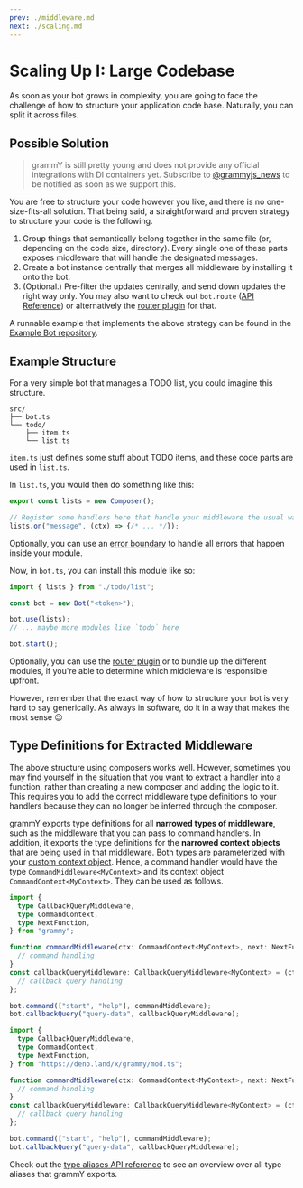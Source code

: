 ```yaml
---
prev: ./middleware.md
next: ./scaling.md
---
```


# Scaling Up I: Large Codebase

As soon as your bot grows in complexity, you are going to face the challenge of how to structure your application code base.
Naturally, you can split it across files.

## Possible Solution

> grammY is still pretty young and does not provide any official integrations with DI containers yet.
> Subscribe to [@grammyjs_news](https://t.me/grammyjs_news) to be notified as soon as we support this.

You are free to structure your code however you like, and there is no one-size-fits-all solution.
That being said, a straightforward and proven strategy to structure your code is the following.

1. Group things that semantically belong together in the same file (or, depending on the code size, directory).
   Every single one of these parts exposes middleware that will handle the designated messages.
2. Create a bot instance centrally that merges all middleware by installing it onto the bot.
3. (Optional.) Pre-filter the updates centrally, and send down updates the right way only.
   You may also want to check out `bot.route` ([API Reference](https://doc.deno.land/https://deno.land/x/grammy/mod.ts/~/Composer#route)) or alternatively the [router plugin](../plugins/router.md) for that.

A runnable example that implements the above strategy can be found in the [Example Bot repository](https://github.com/grammyjs/examples/tree/main/scaling).

## Example Structure

For a very simple bot that manages a TODO list, you could imagine this structure.

```asciiart:no-line-numbers
src/
├── bot.ts
└── todo/
    ├── item.ts
    └── list.ts
```

`item.ts` just defines some stuff about TODO items, and these code parts are used in `list.ts`.

In `list.ts`, you would then do something like this:

```ts
export const lists = new Composer();

// Register some handlers here that handle your middleware the usual way.
lists.on("message", (ctx) => {/* ... */});
```

Optionally, you can use an [error boundary](../guide/errors.md#error-boundaries) to handle all errors that happen inside your module.

Now, in `bot.ts`, you can install this module like so:

```ts
import { lists } from "./todo/list";

const bot = new Bot("<token>");

bot.use(lists);
// ... maybe more modules like `todo` here

bot.start();
```

Optionally, you can use the [router plugin](../plugins/router.md) or to bundle up the different modules, if you're able to determine which middleware is responsible upfront.

However, remember that the exact way of how to structure your bot is very hard to say generically.
As always in software, do it in a way that makes the most sense :wink:

## Type Definitions for Extracted Middleware

The above structure using composers works well.
However, sometimes you may find yourself in the situation that you want to extract a handler into a function, rather than creating a new composer and adding the logic to it.
This requires you to add the correct middleware type definitions to your handlers because they can no longer be inferred through the composer.

grammY exports type definitions for all **narrowed types of middleware**, such as the middleware that you can pass to command handlers.
In addition, it exports the type definitions for the **narrowed context objects** that are being used in that middleware.
Both types are parameterized with your [custom context object](../guide/context.md#customizing-the-context-object).
Hence, a command handler would have the type `CommandMiddleware<MyContext>` and its context object `CommandContext<MyContext>`.
They can be used as follows.

<CodeGroup>
  <CodeGroupItem title="Node.js" active>

```ts
import {
  type CallbackQueryMiddleware,
  type CommandContext,
  type NextFunction,
} from "grammy";

function commandMiddleware(ctx: CommandContext<MyContext>, next: NextFunction) {
  // command handling
}
const callbackQueryMiddleware: CallbackQueryMiddleware<MyContext> = (ctx) => {
  // callback query handling
};

bot.command(["start", "help"], commandMiddleware);
bot.callbackQuery("query-data", callbackQueryMiddleware);
```

</CodeGroupItem>
  <CodeGroupItem title="Deno">

```ts
import {
  type CallbackQueryMiddleware,
  type CommandContext,
  type NextFunction,
} from "https://deno.land/x/grammy/mod.ts";

function commandMiddleware(ctx: CommandContext<MyContext>, next: NextFunction) {
  // command handling
}
const callbackQueryMiddleware: CallbackQueryMiddleware<MyContext> = (ctx) => {
  // callback query handling
};

bot.command(["start", "help"], commandMiddleware);
bot.callbackQuery("query-data", callbackQueryMiddleware);
```

</CodeGroupItem>
</CodeGroup>

Check out the [type aliases API reference](https://doc.deno.land/https://deno.land/x/grammy/mod.ts#Type_Aliases) to see an overview over all type aliases that grammY exports.
